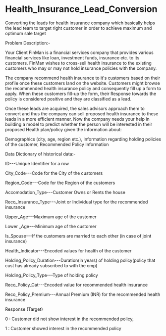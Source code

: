 # Health_Insurance_Lead_Conversion
Converting the leads for health insurance company which basically helps the lead team to target right customer in order to achieve maximum and optimum sale target



Problem Description:-

Your Client FinMan is a financial services company that provides various financial services like loan, investment funds, insurance etc. to its customers. FinMan wishes to cross-sell health insurance to the existing customers who may or may not hold insurance policies with the company.

The company recommend health insurance to it's customers based on their profile once these customers land on the website. Customers might browse the recommended health insurance policy and consequently fill up a form to apply. When these customers fill-up the form, their Response towards the policy is considered positive and they are classified as a lead.

Once these leads are acquired, the sales advisors approach them to convert and thus the company can sell proposed health insurance to these leads in a more efficient manner.
Now the company needs your help in building a model to predict whether the person will be interested in their proposed Health plan/policy given the information about:

Demographics (city, age, region etc.),
Information regarding holding policies of the customer,
Recommended Policy Information




Data Dictionary of historical data:-


ID---Unique Identifier for a row

City_Code---Code for the City of the customers

Region_Code---Code for the Region of the customers

Accomodation_Type---Customer Owns or Rents the house

Reco_Insurance_Type---Joint or Individual type for the recommended insurance  

Upper_Age---Maximum age of the customer 

Lower _Age---Minimum age of the customer

Is_Spouse---If the customers are married to each other (in case of joint insurance) 

Health_Indicator---Encoded values for health of the customer

Holding_Policy_Duration---Duration(in years) of holding policy(policy that cust has already subscribed to with the cmp)

Holding_Policy_Type---Type of holding policy

Reco_Policy_Cat---Encoded value for recommended health insurance

Reco_Policy_Premium---Annual Premium (INR) for the recommended health insurance

Response (Target)	

0 : Customer did not show interest in the recommended policy,

1 : Customer showed interest in the recommended policy
